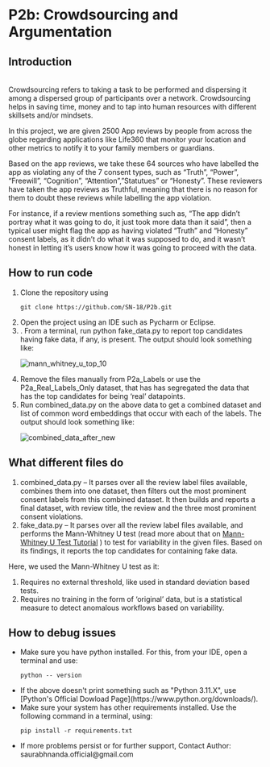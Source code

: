 # P2b: Crowdsourcing and Argumentation

## Introduction
<br>
Crowdsourcing refers to taking a task to be performed and dispersing it among a dispersed group of participants over a network. Crowdsourcing helps in saving time, money and to tap into human resources with different skillsets and/or mindsets.

In this project, we are given 2500 App reviews by people from across the globe regarding applications like Life360 that monitor your location and other metrics to notify it to your family members or guardians. 

Based on the app reviews, we take these 64 sources who have labelled the app as violating any of the 7 consent types, such as “Truth”, “Power”, “Freewill”, “Cognition”, “Attention”,”Statutues” or “Honesty”. These reviewers have taken the app reviews as Truthful, meaning that there is no reason for them to doubt these reviews while labelling the app violation.

For instance, if a review mentions something such as, “The app didn’t portray what it was going to do, it just took more data than it said”, then a typical user might flag the app as having violated “Truth” and “Honesty” consent labels, as it didn’t do what it was supposed to do, and it wasn’t honest in letting it’s users know how it was going to proceed with the data.


## How to run code
<ol>
  <li> Clone the repository using
    
``` git clone https://github.com/SN-18/P2b.git ```
    
  </li>
  <li>
     Open the project using an IDE such as Pycharm or Eclipse.
  </li>
  <li>
    . From a terminal, run python fake_data.py to report top candidates having fake data, if any, is present. The output should look something like:
    
  ![mann_whitney_u_top_10](https://github.com/SN-18/P2b/assets/83748468/0d0cfbe8-0a8e-4498-b90e-afb13b506dfc)

  </li>
  <li>
    Remove the files manually from P2a_Labels or use the P2a_Real_Labels_Only dataset, that has has segregated the data that has the top candidates for being ‘real’ datapoints. 
  </li>
  <li>
    Run combined_data.py on the above data to get a combined dataset and list of common word embeddings that occur with each of the labels. The output should look something like:

    
  ![combined_data_after_new](https://github.com/SN-18/P2b/assets/83748468/d2bca3a4-1902-433d-ad07-e13c7c2457a9)
  </li>
</ol>

 


## What different files do
1. combined_data.py – It parses over all the review label files available, combines them into one dataset, then filters out the most prominent consent labels from this combined dataset. It then builds and reports a final dataset, with review title, the review and the three most prominent consent violations.
2. fake_data.py – It parses over all the review label files available, and performs the Mann-Whitney U test (read more about that on [Mann-Whitney U Test Tutorial](https://pubmed.ncbi.nlm.nih.gov/14520096/) ) to test for variability in the given files. Based on its findings, it reports the top candidates for containing fake data.

Here, we used the Mann-Whitney U test as it:
1. Requires no external threshold, like used in standard deviation based tests.
2. Requires no training in the form of ‘original’ data, but is a statistical measure to detect anomalous workflows based on variability.


## How to debug issues
<ul>
  <li>
    Make sure you have python installed. For this, from your IDE, open a terminal and use:

  ```python -- version```

  </li>
  
   
  <li>If the above doesn't print something such as "Python 3.11.X", use [Python's Official Dowload Page](https://www.python.org/downloads/).
  </li>

  <li>Make sure your system has other requirements installed. Use the following command in a terminal, using:
  
  ```pip install -r requirements.txt```
  </li>

<li>
If more problems persist or for further support, 
Contact Author: saurabhnanda.official@gmail.com

</li>
  
</ul>
